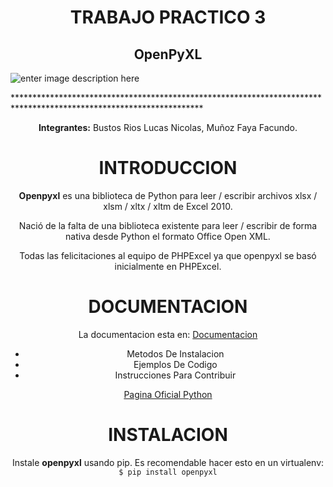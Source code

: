 # <center>TRABAJO PRACTICO 3




## <center>OpenPyXL
![enter image description here](https://hogelog.com/wp-content/uploads/2020/04/title_openpyxl-e1589203240930-1536x399.png)

  *******************************************************************************************************************<center>**Integrantes:** Bustos Rios Lucas Nicolas, Muñoz Faya Facundo.


# <center>INTRODUCCION

**Openpyxl** es una biblioteca de Python para leer / escribir archivos xlsx / xlsm / xltx / xltm de Excel 2010.

Nació de la falta de una biblioteca existente para leer / escribir de forma nativa desde Python el formato Office Open XML.

Todas las felicitaciones al equipo de PHPExcel ya que openpyxl se basó inicialmente en PHPExcel.


# <center>DOCUMENTACION

 

 La documentacion esta en: [Documentacion](La%20documentaci%C3%B3n%20est%C3%A1%20en)
 

 - Metodos De Instalacion
 - Ejemplos De Codigo
 - Instrucciones Para Contribuir
 
  [Pagina Oficial Python](https://www.python.org/downloads/)
# <center>INSTALACION

Instale **openpyxl** usando pip. Es recomendable hacer esto en un virtualenv: `$ pip install openpyxl`
